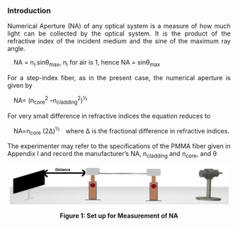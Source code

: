 ### Introduction
<div style="text-align:justify">

Numerical Aperture (NA) of any optical system is a measure of how much light can be collected by the optical system. It is the product of the refractive index of the incident medium and the sine of the maximum ray angle.

&emsp;NA = n<sub>i</sub>.sinθ<sub>max</sub>, n<sub>i</sub> for air is 1, hence NA = sinθ<sub>max</sub>

For a step-index fiber, as in the present case, the numerical aperture is given by  

&emsp;NA= (n<sub>core</sub><sup>2</sup> –n<sub>cladding</sub><sup>2</sup>)<sup>½</sup>

For very small difference in refractive indices the equation reduces to  

&emsp;NA=n<sub>core</sub> (2Δ)<sup>½</sup> where Δ is the fractional difference in refractive indices.  
  
The experimenter may refer to the specifications of the PMMA fiber given in Appendix I and record the manufacturer’s NA, n<sub>cladding</sub> and n<sub>core</sub>, and θ



<center>

![](images/Setup.PNG)

**Figure 1: Set up for Measurement of NA**

</center>

</div>